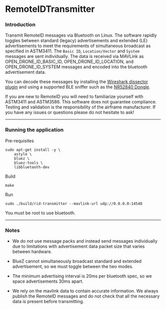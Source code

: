 # RemoteIDTransmitter
### Introduction
Transmit RemoteID messages via Bluetooth on Linux. The software rapidly toggles between standard (legacy) advertisements and extended (LE) advertisements to meet the requirements of simultaneous broadcast as specified in ASTM3411. The `Basic ID`, `Location/Vector` and `System` messages are sent individually. The data is received via MAVLink as OPEN_DRONE_ID_BASIC_ID, OPEN_DRONE_ID_LOCATION, and OPEN_DRONE_ID_SYSTEM messages and encoded into the bluetooth advertisement data.

You can decode these messages by installing the [Wireshark dissector plugin](https://github.com/opendroneid/wireshark-dissector) and using a supported BLE sniffer such as the [NR52840 Dongle](https://www.nordicsemi.com/Products/Development-hardware/nrf52840-dongle).

If you are new to RemoteID you will need to familiarize yourself with ASTM3411 and ASTM3586. This software does not guarantee compliance. Testing and validation is the responsibility of the airframe manufacturer. If you have any issues or questions please do not hesitate to ask!

---
### Running the application
Pre-requisites
```
sudo apt-get install -y \
	astyle \
	bluez \
	bluez-tools \
	libbluetooth-dev
```
Build
```
make
```
Run
```
sudo ./build/rid-transmitter --mavlink-url udp://0.0.0.0:14540
```
You must be root to use bluetooth.

---

### Notes

- We do not use message packs and instead send messages individually due to limitations with advertisement data packet size that varies between hardware.

- BlueZ cannot simultaneously broadcast standard and extended advertisement, so we must toggle between the two modes.

- The minimum advertising interval is 20ms per bluetooth spec, so we space advertisements 30ms apart.

- We rely on the mavlink data to contain accurate information. We always publish the RemoteID messages and do not check that all the necessary data is present before transmitting.
